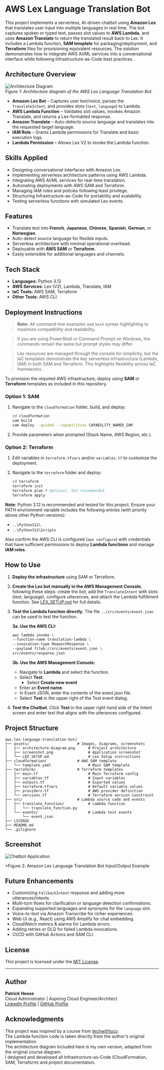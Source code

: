 # AWS Lex Language Translation Bot
This project implements a serverless, AI-driven chatbot using **Amazon Lex** that translates user input into multiple languages in real time. The bot captures spoken or typed text, passes slot values to **AWS Lambda**, and uses **Amazon Translate** to return the translated result back to Lex. It includes a Lambda function, **SAM template** for packaging/deployment, and **Terraform** files for provisioning equivalent resources. The solution demonstrates how to integrate AWS AI/ML services into a conversational interface while following Infrastructure-as-Code best practices.

## Architecture Overview
![Architecture Diagram](assets/architecture-diagram.png)  
*Figure 1: Architecture diagram of the AWS Lex Language Translation Bot.*

- **Amazon Lex Bot** – Captures user text/voice, parses the `TranslateIntent`, and provides slots (`text`, `language`) to Lambda.
- **AWS Lambda Function** – Validates slot values, invokes Amazon Translate, and returns a Lex-formatted response.
- **Amazon Translate** – Auto-detects source language and translates into the requested target language.
- **IAM Role** – Grants Lambda permissions for Translate and basic execution logs.
- **Lambda Permission** – Allows Lex V2 to invoke the Lambda function.

## Skills Applied
- Designing conversational interfaces with Amazon Lex.
- Implementing serverless architecture patterns using AWS Lambda.
- Integrating AWS AI/ML services for real-time translation.
- Automating deployments with AWS SAM and Terraform.
- Managing IAM roles and policies following least privilege.
- Structuring Infrastructure-as-Code for portability and scalability.
- Testing serverless functions with simulated Lex events.

## Features
- Translate text into **French**, **Japanese**, **Chinese**, **Spanish**, **German**, or **Norwegian**.
- Auto-detect source language for flexible inputs.
- Serverless architecture with minimal operational overhead.
- Deployable with **AWS SAM** or **Terraform**.
- Easily extensible for additional languages and channels.

## Tech Stack
- **Languages:** Python 3.12
- **AWS Services**: Lex (V2), Lambda, Translate, IAM
- **IaC Tools:** AWS SAM, Terraform
- **Other Tools:** AWS CLI

## Deployment Instructions
> **Note:** All command-line examples use `bash` syntax highlighting to maximize compatibility and readability. 

> If you are using PowerShell or Command Prompt on Windows, the commands remain the same but prompt styles may differ.

> Lex resources are managed through the console for simplicity, but the IaC templates demonstrate the key serverless infrastructure (Lambda, IAM) in both SAM and Terraform. This highlights flexibility across IaC frameworks.
 
To provision the required AWS infrastructure, deploy using **SAM** or **Terraform** templates as included in this repository.

### Option 1: **SAM**
1. Navigate to the `cloudformation` folder, build, and deploy:
   ```bash
   cd cloudformation
   sam build
   sam deploy --guided --capabilities CAPABILITY_NAMED_IAM
   ```

2. Provide parameters when prompted (Stack Name, AWS Region, etc.).

### Option 2: **Terraform**
1. Edit variables in `terraform.tfvars` and/or `variables.tf` to customize the deployment.
   
2. Navigate to the `terraform` folder and deploy:
   ```bash
   cd terraform
   terraform init
   terraform plan # Optional, but recommended.
   terraform apply
   ```

**Note**: Python 3.12 is recommended and tested for this project. Ensure your PATH environment variable includes the following entries (with priority above other Python versions):
- `..\Python312\`
- `..\Python312\Scripts`  

Also confirm the AWS CLI is configured (`aws configure`) with credentials that have sufficient permissions to deploy **Lambda functions** and manage **IAM roles**.

## How to Use
1. **Deploy the infrastructure** using SAM or Terraform.

2. **Create the Lex bot manually in the AWS Management Console**, following these steps: create the bot, add the `TranslateIntent` with slots (text, language), configure utterances, and attach the Lambda fulfillment function. See [LEX_SETUP.md](assets/LEX_SETUP.md) for full details.

3. **Test the Lambda function directly**. The file `../src/events/event.json` can be used to test the function.  

   **3a. Use the AWS CLI:**

     ```bash
     aws lambda invoke \
	 --function-name translation-lambda \
	 --invocation-type RequestResponse \
	 --payload fileb://src/events/event.json \
	 src/events/response.json
     ```

   **3b. Use the AWS Management Console:**
   - Navigate to **Lambda** and select the function.  
   - Select **Test**.
	 - Select **Create new event**
   - Enter an **Event name**.
   - In Event JSON, enter the contents of the event.json file.
   - Select **Test** in the upper right of the Test event dialog.

4. **Test the Chatbot**. Click **Test** in the upper right hand side of the Intent screen and enter text that aligns with the utterances configured.

## Project Structure
```plaintext
aws-lex-language-translation-bot/
├── assets/                      # Images, diagrams, screenshots
│   ├── architecture-diagram.png      # Project architecture
│   ├── screenshot.png    			  # Application screenshot
│   └── LEX_SETUP.md				  # Lex Setup instructions
├── cloudformation/              # AWS SAM template
│   └── template.yaml                 # Main SAM template
├── terraform/                   # Terraform templates
│   ├── main.tf                       # Main Terraform config
│   ├── variables.tf                  # Input variables
│   ├── outputs.tf					  # Exported values
│   ├── terraform.tfvars              # Default variable values
│   ├── providers.tf			      # AWS provider definition
│   └── versions.tf					  # Terraform version constraint
├── src/                         # Lambda source code and events
│   ├── translate_function/		      # Lambda function
│	│   └── translate_function.py         
│   └── events/						  # Lambda test events
│       └── event.json                     
├── LICENSE                      
├── README.md                    
└── .gitignore                   
```

## Screenshot
![Chatbot Application](assets/screenshot.png)

*Figure 2: Amazon Lex Language Translation Bot Input/Output Example

## Future Enhancements
- Customizing `FallbackIntent` response and adding more utterances/intents.
- Multi-turn flows for clarification or language detection confirmations.
- Expanding supported languages and synonyms for the `language` slot.
- Voice-to-text via Amazon Transcribe for richer experiences.
- Web UI (e.g., React) using AWS Amplify for chat embedding.
- CloudWatch metrics & alarms for Lambda errors.
- Adding retries or DLQ for failed Lambda invocations.
- CI/CD with GitHub Actions and SAM CLI.

## License
This project is licensed under the [MIT License](LICENSE).

---

## Author
**Patrick Heese**  
Cloud Administrator | Aspiring Cloud Engineer/Architect  
[LinkedIn Profile](https://www.linkedin.com/in/patrick-heese/) | [GitHub Profile](https://github.com/patrick-heese)

## Acknowledgments
This project was inspired by a course from [techwithlucy](https://github.com/techwithlucy).  
The Lambda function code is taken directly from the author's original implementation.  
The architecture diagram included here is my own version, adapted from the original course diagram.  
I designed and developed all Infrastructure-as-Code (CloudFormation, SAM, Terraform) and project documentation.  
